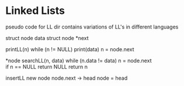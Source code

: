 # Linked Lists

pseudo code for LL
dir contains variations of LL's in different languages

struct node
	data
	struct node *next

printLL(n)
	while (n != NULL)
		print(data)
		n = node.next	

*node searchLL(n, data)
	while (n.data != data)
		n = node.next	
		if n == NULL
			return NULL	
	return n
	
insertLL
	new node
	node.next -> head
	node = head
